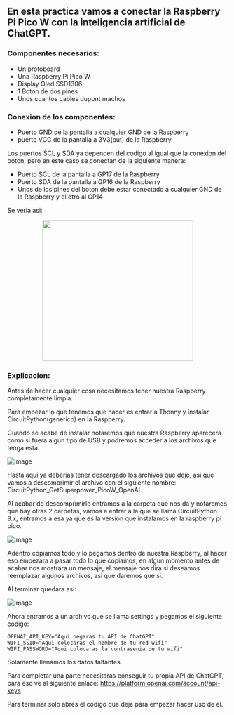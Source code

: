 ## En esta practica vamos a conectar la Raspberry Pi Pico W con la inteligencia artificial de ChatGPT.

### Componentes necesarios:

- Un protoboard
- Una Raspberry Pi Pico W
- Display Oled SSD1306
- 1 Boton de dos pines
- Unos cuantos cables dupont machos

### Conexion de los componentes:

- Puerto GND de la pantalla a cualquier GND de la Raspberry
- puerto VCC de la pantalla a 3V3(out) de la Raspberry

Los puertos SCL y SDA ya dependen del codigo al igual que la conexion del boton, pero en este caso se conectan de la siguiente manera:

- Puerto SCL de la pantalla a GP17 de la Raspberry
- Puerto SDA de la pantalla a GP16 de la Raspberry
- Unos de los pines del boton debe estar conectado a cualquier GND de la Raspberry y el otro al GP14

Se veria asi:

<p align="center"><img src="https://github.com/Autumnland/Raspberry-Pi-Pico-W/assets/112134604/598fa940-90f5-4f78-b200-82fefe214ee4" align="center" width="344" height="321"/></p>

### Explicacion:

Antes de hacer cualquier cosa necesitamos tener nuestra Raspberry completamente limpia.

Para empezar lo que tenemos que hacer es entrar a Thonny y instalar CircuitPython(generico) en la Raspberry.

Cuando se acabe de instalar notaremos que nuestra Raspberry aparecera como si fuera algun tipo de USB y podremos acceder a los archivos que tenga esta.

![image](https://github.com/Autumnland/Raspberry-Pi-Pico-W/assets/112134604/592123f1-ea93-47c7-a169-1a20a543914e)

Hasta aqui ya deberias tener descargado los archivos que deje, asi que vamos a descomprimir el archivo con el siguiente nombre: CircuitPython_GetSuperpower_PicoW_OpenAI.

Al acabar de descomprimirlo entramos a la carpeta que nos da y notaremos que hay otras 2 carpetas, vamos a entrar a la que se llama CircuitPython 8.x, entramos a esa ya que es la version que instalamos en la raspberry pi pico.

![image](https://github.com/Autumnland/Raspberry-Pi-Pico-W/assets/112134604/02abb919-d64b-4fb5-b9b5-e4f009ff1251)

Adentro copiamos todo y lo pegamos dentro de nuestra Raspberry, al hacer eso empezara a pasar todo lo que copiamos, en algun momento antes de acabar nos mostrara un mensaje, el mensaje nos dira si deseamos reemplazar algunos archivos, asi que daremos que si.

Al terminar quedara asi:

![image](https://github.com/Autumnland/Raspberry-Pi-Pico-W/assets/112134604/f698e7fe-29c5-4daa-8cda-d7d018b1127d)

Ahora entramos a un archivo que se llama settings y pegamos el siguiente codigo:

```
OPENAI_API_KEY="Aqui pegaras tu API de ChatGPT"
WIFI_SSID="Aqui colocaras el nombre de tu red wifi"
WIFI_PASSWORD="Aqui colocaras la contrasenia de tu wifi"
```

Solamente llenamos los datos faltantes.

Para completar una parte necesitaras conseguir tu propia API de ChatGPT, para eso ve al siguiente enlace: <A HREF="https://platform.openai.com/account/api-keys"> https://platform.openai.com/account/api-keys </A>

Para terminar solo abres el codigo que deje para empezar hacer uso de el.
